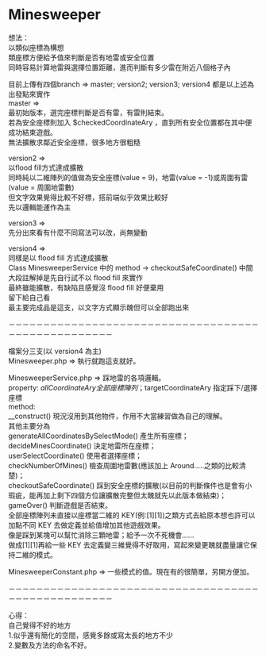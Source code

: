 # Minesweeper
想法：  
以類似座標為構想  
類座標方便給予值來判斷是否有地雷或安全位置  
同時容易計算地雷與選擇位置距離，進而判斷有多少雷在附近八個格子內  

目前上傳有四個branch => master; version2; version3; version4 都是以上述為出發點來實作  
master =>  
最初始版本，選完座標判斷是否有雷，有雷則結束。  
若為安全座標則加入 $checkedCoordinateAry ，直到所有安全位置都在其中便成功結束遊戲。  
無法擴散求鄰近安全座標，很多地方很粗糙  

version2 =>  
以flood fill方式達成擴散  
同時純以二維陣列的值做為安全座標(value = 9)，地雷(value = -1)或周圍有雷(value = 周圍地雷數)  
但文字效果覺得比較不好標，搭前端似乎效果比較好  
先以邏輯能運作為主  

version3 =>  
先分出來看有什麼不同寫法可以改，尚無變動  

version4 =>  
同樣是以 flood fill 方式達成擴散  
Class MinesweeperService 中的 method -> checkoutSafeCoordinate() 中間大段註解掉是先自行試不以 flood fill 來實作  
最終雖能擴散，有缺陷且感覺沒 flood fill 好便棄用  
留下給自己看  
最主要完成品是這支，以文字方式顯示醜但可以全部跑出來  

－－－－－－－－－－－－－－－－－－－－－－－－－－－－－－－－－－－－－－－－－－－－－－－－－－－  

檔案分三支(以 version4 為主)  
Minesweeper.php => 執行就跑這支就好。  

MinesweeperService.php => 踩地雷的各項邏輯。  
                          property: $allCoordinateAry 全部座標陣列；$targetCoordinateAry 指定踩下/選擇座標  
                          method:  
                          __construct() 現況沒用到其他物件，作用不大當練習做為自己的理解。  
                          其他主要分為   
                          generateAllCoordinatesBySelectMode() 產生所有座標；  
                          decideMinesCoordinate() 決定地雷所在座標；  
                          userSelectCoordinate() 使用者選擇座標；  
                          checkNumberOfMines() 檢查周圍地雷數(應該加上 Around.....之類的比較清楚)；  
                          checkoutSafeCoordinate() 踩到安全座標的擴散(以目前的判斷條件也是會有小瑕疵，能再加上剩下四個方位讓擴散完整但太醜就先以此版本做結束)；  
                          gameOver() 判斷遊戲是否結束。  
                          全部座標陣列未直接以座標當二維的 KEY(例:[1][1])之類方式去給原本想也許可以加點不同 KEY 去做定義並給值增加其他遊戲效果。  
                          像是踩到某塊可以幫忙消除三顆地雷；給予一次不死機會......  
                          做成[1][1]再給一些 KEY 去定義變三維覺得不好取用，寫起來變更醜就盡量讓它保持二維的模式。  
                          
MinesweeperConstant.php => 一些模式的值。現在有的很簡單，另開方便加。  

－－－－－－－－－－－－－－－－－－－－－－－－－－－－－－－－－－－－－－－－－－－－－－－－－－－  

心得：  
自己覺得不好的地方  
1.似乎還有簡化的空間，感覺多餘或寫太長的地方不少  
2.變數及方法的命名不好。  

                          
                          
